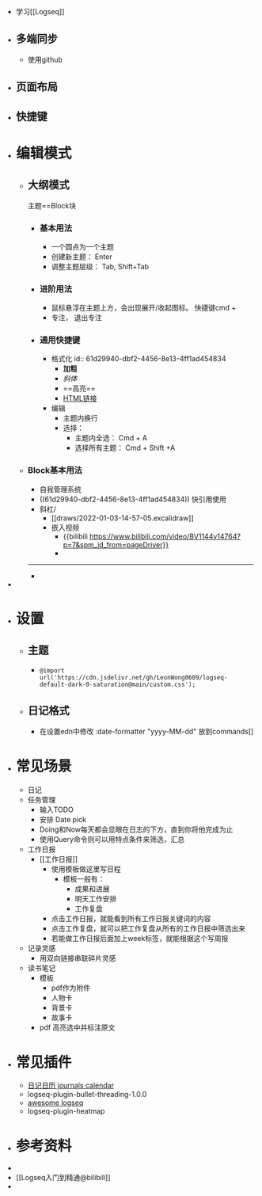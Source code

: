- 学习[[Logseq]]
- ## 多端同步
	- 使用github
- ## 页面布局
- ## 快捷键
- # 编辑模式
	- ## 大纲模式
	  主题==Block块
		- ### 基本用法
			- 一个圆点为一个主题
			- 创建新主题： Enter
			- 调整主题层级： Tab, Shift+Tab
		- ### 进阶用法
			- 鼠标悬浮在主题上方，会出现展开/收起图标。 快捷键cmd +
			- 专注， 退出专注
		- ### 通用快捷键
			- 格式化
			  id:: 61d29940-dbf2-4456-8e13-4ff1ad454834
				- **加粗**
				- _斜体_
				- ==高亮==
				- [HTML链接](http://baidu.com)
			- 编辑
				- 主题内换行
				- 选择：
					- 主题内全选： Cmd + A
					- 选择所有主题： Cmd + Shift +A
	- ### Block基本用法
		- 自我管理系统
		- ((61d29940-dbf2-4456-8e13-4ff1ad454834)) 快引用使用
		- 斜杠/
			- [[draws/2022-01-03-14-57-05.excalidraw]]
			- 嵌入视频
				- {{bilibili https://www.bilibili.com/video/BV1144y14764?p=7&spm_id_from=pageDriver}}
				-
		- ---
		-
-
- # 设置
	- ## 主题
		- ```
		  @import url('https://cdn.jsdelivr.net/gh/LeonWong0609/logseq-default-dark-0-saturation@main/custom.css');
		  ```
	- ## 日记格式
		- 在设置edn中修改
		  :date-formatter "yyyy-MM-dd"
		  放到commands[]
- # 常见场景
	- 日记
	- 任务管理
		- 输入TODO
		- 安排 Date pick
		- Doing和Now每天都会显眼在日志的下方，直到你将他完成为止
		- 使用Query命令则可以用特点条件来筛选，汇总
	- 工作日报
		- [[工作日报]]
			- 使用模板做这里写日程
				- 模板一般有：
					- 成果和进展
					- 明天工作安排
					- 工作复盘
			- 点击工作日报，就能看到所有工作日报关键词的内容
			- 点击工作复盘，就可以把工作复盘从所有的工作日报中筛选出来
			- 若能做工作日报后面加上week标签，就能根据这个写周报
	- 记录灵感
		- 用双向链接串联碎片灵感
	- 读书笔记
		- 模板
			- pdf作为附件
			- 人物卡
			- 背景卡
			- 故事卡
		- pdf 高亮选中并标注原文
- # 常见插件
	- [日记日历 journals calendar](https://github.com/xyhp915/logseq-journals-calendar/releases/tag/0.10.0)
	- logseq-plugin-bullet-threading-1.0.0
	- [awesome logseq](https://hub.fastgit.org/logseq/awesome-logseq)
	- logseq-plugin-heatmap
- # 参考资料
-
- [[Logseq入门到精通@bilibili]]
-